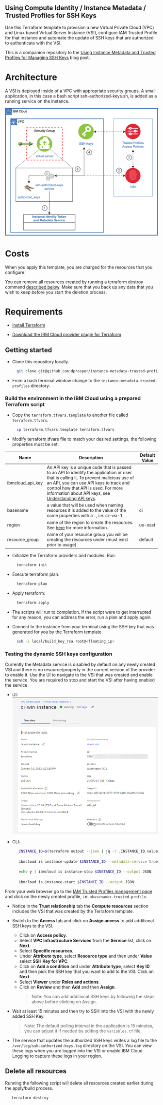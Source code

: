 ## Using Compute Identity / Instance Metadata / Trusted Profiles for SSH Keys

Use this Terraform template to provision a new Virtual Private Cloud (VPC) and Linux based Virtual Server Instance (VSI), configure IAM Trusted Profile for that instance and automate the update of SSH keys that are authorized to authenticate with the VSI.

This is a companion repository to the [Using Instance Metadata and Trusted Profiles for Managing SSH Keys](https://www.ibm.com/cloud/blog/using-instance-metadata-and-trusted-profiles-for-managing-ssh-keys) blog post.

# Architecture

A VSI is deployed inside of a VPC with appropriate security groups. A small application, in this case a bash script ssh-authorized-keys.sh, is added as a running service on the instance.

![Architecture](images/Architecture.png)

# Costs

When you apply this template, you are charged for the resources that you configure.

You can remove all resources created by running a terraform destroy command [described below](#delete-all-resources). Make sure that you back up any data that you wish to keep before you start the deletion process.

# Requirements

- [Install Terraform](https://www.terraform.io/downloads.html)

- [Download the IBM Cloud provider plugin for Terraform](https://github.com/IBM-Cloud/terraform-provider-ibm#download-the-provider-from-the-terraform-registry-option-1)

## Getting started

- Clone this repository locally.

  ```sh
    git clone git@github.com:dprosper/instance-metadata-trusted-profiles.git
  ```

- From a bash terminal window change to the `instance-metadata-trusted-profiles` directory.

### Build the environment in the IBM Cloud using a prepared Terraform script

- Copy the `terraform.tfvars.template` to another file called `terraform.tfvars`.

  ```sh
    cp terraform.tfvars.template terraform.tfvars
  ```

- Modify terraform.tfvars file to match your desired settings, the following properties must be set:

| Name             | Description                                                                                                                                                                                                                                                                                                                             | Default Value |
| ---------------- | --------------------------------------------------------------------------------------------------------------------------------------------------------------------------------------------------------------------------------------------------------------------------------------------------------------------------------------- | ------------- |
| ibmcloud_api_key | An API key is a unique code that is passed to an API to identify the application or user that is calling it. To prevent malicious use of an API, you can use API keys to track and control how that API is used. For more information about API keys, see [Understanding API keys](https://cloud.ibm.com/docs/iam?topic=iam-manapikey). |
| basename         | a value that will be used when naming resources it is added to the value of the name properties with a `-`, i.e. ci-vsi-1                                                                                                                                                                                                               | ci            |
| region           | name of the region to create the resources. See [here](https://cloud.ibm.com/docs/vpc?topic=vpc-creating-a-vpc-in-a-different-region) for more information.                                                                                                                                                                             | us-east       |
| resource_group   | name of your resource group you will be creating the resources under (must exist prior to usage)                                                                                                                                                                                                                                        | default       |

- Initialize the Terraform providers and modules. Run:

  ```sh
    terraform init
  ```

- Execute terraform plan:

  ```sh
    terraform plan
  ```

- Apply terraform:

  ```sh
    terraform apply
  ```

- The scripts will run to completion. If the script were to get interrupted for any reason, you can address the error, run a plan and apply again.

- Connect to the instance from your terminal using the SSH key that was generated for you by the Terraform template
  ```sh
    ssh -i local/build_key_rsa root@<floating_ip>
  ```

### Testing the dynamic SSH keys configuration

Currently the Metadata service is disabled by default on any newly created VSI and there is no resource/property in the current version of the provider to enable it. Use the UI to navigate to the VSI that was created and enable the service. You are required to stop and start the VSI after having enabled the service.  
  - UI: 
      ![UI](images/ui.png)

  - CLI: 
      ```sh
         INSTANCE_ID=$(terraform output --json | jq -r .INSTANCE_ID.value)

         ibmcloud is instance-update $INSTANCE_ID --metadata-service true --output JSON

         echo y | ibmcloud is instance-stop $INSTANCE_ID --output JSON

         ibmcloud is instance-start $INSTANCE_ID --output JSON
      ```
From your web browser go to the [IAM Trusted Profiles management page](https://cloud.ibm.com/iam/trusted-profiles) and click on the newly created profile, i.e. `<basename>-trusted-profile`.

- Notice in the **Trust relationship** tab the **Compute resources** section includes the VSI that was created by the Terraform template.
- Switch to the **Access** tab and click on **Assign access** to add additional SSH keys to the VSI.
  - Click on **Access policy**.
  - Select **VPC Infrastructure Services** from the **Service** list, click on **Next**.
  - Select **Specific resources**.
  - Under **Attribute type**, select **Resource type** and then under **Value** select **SSH Key for VPC**.
  - Click on **Add a condition** and under **Attribute type**, select **Key ID** and then pick the SSH key that you want to add to the VSI. Click on **Next**.
  - Select **Viewer** under **Roles and actions**.
  - Click on **Review** and then **Add** and then **Assign**.
    > Note: You can add additional SSH keys by following the steps above before clicking on Assign.
- Wait at least 15 minutes and then try to SSH into the VSI with the newly added SSH Key.

  > Note: The default polling interval in the application is 15 minutes, you can adjust it if needed by editing the `variables.tf` file.

- The service that updates the authorized SSH keys writes a log file to the `/var/log/ssh-authorized-keys.log` directory on the VSI. You can view these logs when you are logged into the VSI or enable IBM Cloud Logging to capture these logs in your region.

## Delete all resources

Running the following script will delete all resources created earlier during the apply/build process.

```sh
   terraform destroy
```
